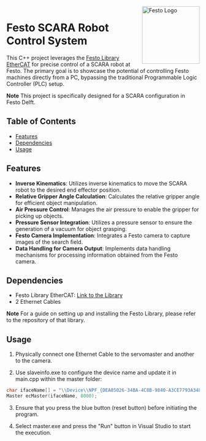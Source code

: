 <div style="float: right">
    <img src="https://upload.wikimedia.org/wikipedia/commons/thumb/8/86/Festo_logo.svg/1200px-Festo_logo.svg.png" alt="Festo Logo" width="150">
</div>

# Festo SCARA Robot Control System

This C++ project leverages the [Festo Library EtherCAT](https://github.com/Jkachoura/CMMT-EtherCAT/) for precise control of a SCARA robot at Festo. The primary goal is to showcase the potential of controlling Festo machines directly from a PC, bypassing the traditional Programmable Logic Controller (PLC) setup.

**Note** This project is specifically designed for a SCARA configuration in Festo Delft.

## Table of Contents

- [Features](#features)
- [Dependencies](#dependencies)
- [Usage](#usage)

## Features

- **Inverse Kinematics**: Utilizes inverse kinematics to move the SCARA robot to the desired end effector position.
- **Relative Gripper Angle Calculation**: Calculates the relative gripper angle for efficient object manipulation.
- **Air Pressure Control**: Manages the air pressure to enable the gripper for picking up objects.
- **Pressure Sensor Integration**: Utilizes a pressure sensor to ensure the generation of a vacuum for object grasping.
- **Festo Camera Implementation**: Integrates a Festo camera to capture images of the search field.
- **Data Handling for Camera Output**: Implements data handling mechanisms for processing information obtained from the Festo camera.

## Dependencies

- Festo Library EtherCAT: [Link to the Library](https://github.com/Jkachoura/CMMT-EtherCAT/)
- 2 Ethernet Cables

**Note** For a guide on setting up and installing the Festo Library, please refer to the repository of that library.

## Usage

1. Physically connect one Ethernet Cable to the servomaster and another to the camera.

2. Use slaveinfo.exe to configure the device name and update it in main.cpp within the master folder:

```C++
char ifaceName[] = "\\Device\\NPF_{DEA85026-34BA-4C8B-9840-A3CE7793A348}";
Master ecMaster(ifaceName, 8000);
```

3. Ensure that you press the blue button (reset button) before initiating the program.

4. Select master.exe and press the "Run" button in Visual Studio to start the execution.